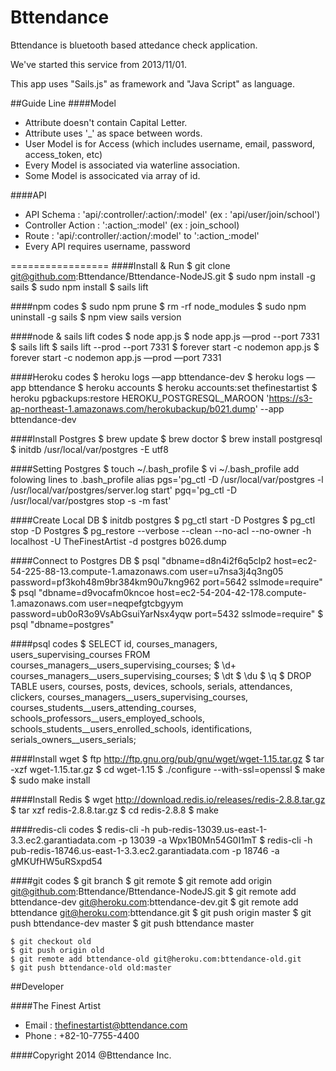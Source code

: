 Bttendance
=================
Bttendance is bluetooth based attedance check application. 

We've started this service from 2013/11/01. 

This app uses "Sails.js" as framework and "Java Script" as language.

##Guide Line
####Model
- Attribute doesn't contain Capital Letter.
- Attribute uses '_' as space between words.
- User Model is for Access (which includes username, email, password, access_token, etc)
- Every Model is associated via waterline association.
- Some Model is associcated via array of id.

####API
- API Schema : 'api/:controller/:action/:model' (ex : 'api/user/join/school')
- Controller Action : ':action_:model' (ex : join_school)
- Route : 'api/:controller/:action/:model' to ':action_:model'
- Every API requires username, password

=================
####Install & Run
    $ git clone git@github.com:Bttendance/Bttendance-NodeJS.git
    $ sudo npm install -g sails
    $ sudo npm install
    $ sails lift

####npm codes
    $ sudo npm prune
    $ rm -rf node_modules
    $ sudo npm uninstall -g sails
    $ npm view sails version

####node & sails lift codes
    $ node app.js
    $ node app.js —prod --port 7331
    $ sails lift
    $ sails lift --prod --port 7331
    $ forever start -c nodemon app.js
    $ forever start -c nodemon app.js —prod —port 7331

####Heroku codes
    $ heroku logs —app bttendance-dev
    $ heroku logs —app bttendance
    $ heroku accounts
    $ heroku accounts:set thefinestartist
    $ heroku pgbackups:restore HEROKU_POSTGRESQL_MAROON 'https://s3-ap-northeast-1.amazonaws.com/herokubackup/b021.dump' --app bttendance-dev
    
####Install Postgres
    $ brew update
    $ brew doctor
    $ brew install postgresql
    $ initdb /usr/local/var/postgres -E utf8
    
####Setting Postgres
    $ touch ~/.bash_profile
    $ vi ~/.bash_profile
    add folowing lines to .bash_profile
    alias pgs='pg_ctl -D /usr/local/var/postgres -l /usr/local/var/postgres/server.log start'
    pgq='pg_ctl -D /usr/local/var/postgres stop -s -m fast'

####Create Local DB
    $ initdb postgres
    $ pg_ctl start -D Postgres
    $ pg_ctl stop -D Postgres
    $ pg_restore --verbose --clean --no-acl --no-owner -h localhost -U TheFinestArtist -d postgres b026.dump
    
####Connect to Postgres DB
    $ psql "dbname=d8n4i2f6q5clp2 host=ec2-54-225-88-13.compute-1.amazonaws.com user=u7nsa3j4q3ng05 password=pf3koh48m9br384km90u7kng962 port=5642 sslmode=require"
    $ psql "dbname=d9vocafm0kncoe host=ec2-54-204-42-178.compute-1.amazonaws.com user=neqpefgtcbgyym password=ub0oR3o9VsAbGsuiYarNsx4yqw port=5432 sslmode=require"
    $ psql "dbname=postgres"

####psql codes
    $ SELECT id, courses_managers, users_supervising_courses FROM courses_managers__users_supervising_courses;
    $ \d+ courses_managers__users_supervising_courses;
    $ \dt
    $ \du
    $ \q
    $ DROP TABLE users, courses, posts, devices, schools, serials, attendances, clickers, courses_managers__users_supervising_courses, courses_students__users_attending_courses, schools_professors__users_employed_schools, schools_students__users_enrolled_schools, identifications, serials_owners__users_serials;

####Install wget
    $ ftp http://ftp.gnu.org/pub/gnu/wget/wget-1.15.tar.gz
    $ tar -xzf wget-1.15.tar.gz
    $ cd wget-1.15
    $ ./configure --with-ssl=openssl
    $ make
    $ sudo make install

####Install Redis
    $ wget http://download.redis.io/releases/redis-2.8.8.tar.gz
    $ tar xzf redis-2.8.8.tar.gz
    $ cd redis-2.8.8
    $ make

####redis-cli codes
    $ redis-cli -h pub-redis-13039.us-east-1-3.3.ec2.garantiadata.com -p 13039 -a Wpx1B0Mn54G0I1mT
    $ redis-cli -h pub-redis-18746.us-east-1-3.3.ec2.garantiadata.com -p 18746 -a gMKUfHW5uRSxpd54

####git codes
    $ git branch
    $ git remote
    $ git remote add origin git@github.com:Bttendance/Bttendance-NodeJS.git
    $ git remote add bttendance-dev git@heroku.com:bttendance-dev.git
    $ git remote add bttendance git@heroku.com:bttendance.git
    $ git push origin master
    $ git push bttendance-dev master
    $ git push bttendance master

    $ git checkout old
    $ git push origin old
    $ git remote add bttendance-old git@heroku.com:bttendance-old.git
    $ git push bttendance-old old:master

##Developer

####The Finest Artist
- Email : thefinestartist@bttendance.com
- Phone : +82-10-7755-4400

####Copyright 2014 @Bttendance Inc.

